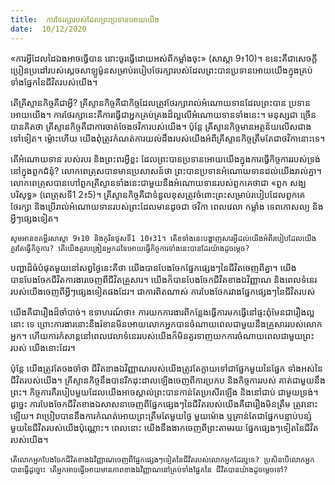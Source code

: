 ```yaml
---
title:  ការថែរក្សារបស់ដែលព្រះប្រទានអោយយើង
date:  10/12/2020
---
```


«ការអ្វីដែលដៃឯងអាចធ្វើបាន នោះចូរធ្វើដោយអស់ពីកម្លាំងចុះ» (សាស្តា 9៖10)។ ខនេះគឺជាសេចក្តីប្រៀនប្រដៅរបស់ស្តេចសាឡូម៉ូនសម្រាប់របៀបថែរក្សារបស់ដែលព្រះបានប្រទានអោយយើងក្នុងគ្រប់ទាំងផ្នែកនៃជីវិតរបស់យើង។

តើគ្រីស្ទានកិច្ចគឺជាអ្វី? គ្រីស្ទានកិច្ចគឺជាកិច្ចដែលត្រូវថែរក្សារាល់អំណោយទានដែលព្រះបាន ប្រទានអោយយើង។ ការថែរក្សានេះគឺការធ្វើជាអ្នកគ្រប់គ្រងដ៏ល្អលើអំណោយទានទាំងនេះ។ មនុស្សជា ច្រើនបានគិតថា គ្រីស្ទានកិច្ចគឺជាការចាត់ចែងថវិការបស់យើង។ ប៉ុន្តែ គ្រីស្ទានកិច្ចមានអត្ថន័យលើសជាង ទៅទៀត។ ម្ល៉ោះហើយ យើងពុំត្រូវកំណត់ការយល់ដឹងរបស់យើងអំពីគ្រីស្ទានកិច្ចត្រឹមតែជាថវិកានោះទេ។

តើអំណោយទាន របស់របរ និងព្រះពរអ្វីខ្លះ ដែលព្រះបានប្រទានអោយយើងក្នុងការធ្វើកិច្ចការរបស់ទ្រង់នៅក្នុងពួកជំនុំ? លោកពេត្រុសបានមានប្រសាសន៍ថា ព្រះបានប្រទានអំណោយទានដល់យើងរាល់គ្នា។ លោកពេត្រុសបានហៅពួកគ្រីស្ទានទាំងនេះជាមួយនឹងអំណោយទានរបស់ពួកគេថាជា «ពួក សង្ឃបរិសុទ្ធ» (ពេត្រុសទី1 2៖5)។ គ្រីស្ទានកិច្ចគឺជាទំនួលខុសត្រូវចំពោះព្រះសម្រាប់របៀបដែលពួកគេថែរក្សា និងប្រើរាល់អំណោយទានរបស់ព្រះដែលមានដូចជា ថវិកា ពេលវេលា កម្លាំង ទេពកោសល្យ និងអ្វីៗផ្សេងទៀត។

`សូមអានខគម្ពីរសាស្តា 9៖10 និងកូរិនថូសទី1 10៖31។ តើខទាំងនេះបង្ហាញសារអ្វីដល់យើងអំពីរបៀបដែលយើងគួរតែធ្វើកិច្ចការ? តើយើងគួរបង្រៀនអ្នកដទៃអោយធ្វើកិច្ចការទាំងនេះបានដែរយ៉ាងដូចម្តេច?`

បញ្ហាដ៏ធំបំផុតមួយនៅសព្វថ្ងៃនេះគឺថា យើងបានបែងចែកផ្នែកផ្សេងៗនៃជីវិតចេញពីគ្នា។ យើង បានបែងចែកជីវិតការងារចេញពីជីវិតគ្រួសារ។ យើងក៏បានបែងចែកជីវិតខាងឯវិញ្ញាណ និងពេលទំនេរ របស់យើងចេញពីអ្វីៗផ្សេងទៀតផងដែរ។ ជាការពិតណាស់ ការបែងចែករវាងផ្នែកផ្សេងៗនៃជីវិតរបស់

យើងគឺជារឿងដ៏ចាំបាច់។ ឧទាហរណ៍ថា៖ ការយកការងារពីកន្លែងធ្វើការមកធ្វើនៅផ្ទះពុំមែនជារឿងល្អនោះ ទេ ព្រោះការងារនោះនឹងរំខានមិនអោយលោកអ្នកបានចំណាយពេលជាមួយនឹងគ្រួសាររបស់លោកអ្នក។ ហើយការកំសាន្តនៅពេលវេលាទំនេររបស់យើងក៏មិនគួរទាញយកការចំណាយពេលជាមួយព្រះរបស់ យើងនោះដែរ។

ប៉ុន្តែ យើងត្រូវតែចងចាំថា ជីវិតខាងឯវិញ្ញាណរបស់យើងត្រូវតែក្លាយទៅជាផ្នែកមួយនៃផ្នែក ទាំងអស់នៃជីវិតរបស់យើង។ គ្រីស្ទានកិច្ចនឹងបានរីកដុះដាលឡើងចេញពីការប្រកប និងកិច្ចការរបស់ គាត់ជាមួយនឹងព្រះ។ កិច្ចការគឺរបៀបមួយដែលយើងអាចស្គាល់ព្រះបានកាន់តែប្រសើរឡើង និងនៅជាប់ ជាមួយទ្រង់។ ដូច្នេះ ការបែងចែកជីវិតខាងឯសាសនាចេញពីផ្នែកផ្សេងៗនៃជីវិតរបស់យើងគឺជារឿងមិនត្រឹម ត្រូវនោះឡើយ។ វាប្រៀបបាននឹងការកំណត់អោយព្រះត្រឹមតែមួយថ្ងៃ មួយម៉ោង ឬគ្រាន់តែជាផ្នែកបន្ទាប់បន្សំមួយនៃជីវិតរបស់យើងប៉ុណ្ណោះ។ ពេលនោះ យើងនឹងងាកចេញពីព្រះតាមរយៈផ្នែកផ្សេងៗទៀតនៃជីវិតរបស់យើង។

`តើលោកអ្នកបែងចែកជីវិតខាងឯវិញ្ញាណចេញពីផ្នែកផ្សេងៗទៀតនៃជីវិតរបស់លោកអ្នកដែរឬទេ? ប្រសិនបើលោកអ្នកបានធ្វើដូច្នោះ តើអ្នកអាចធ្វើអោយមានភាពខាងឯវិញ្ញាណនៅគ្រប់ទាំងផ្នែកនៃ ជីវិតបានយ៉ាងដូចម្តេចទៅ?`